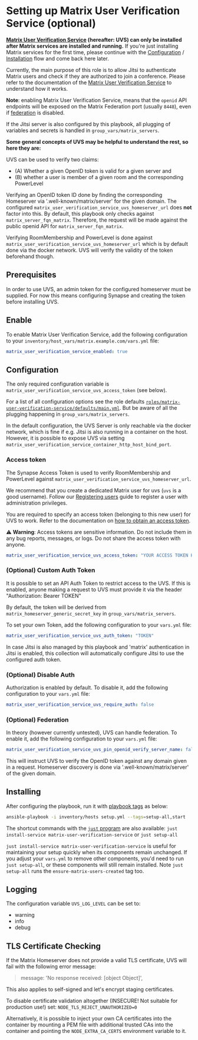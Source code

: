 # Setting up Matrix User Verification Service (optional)

**[Matrix User Verification Service](https://github.com/matrix-org/matrix-user-verification-service) (hereafter: UVS) can only be installed after Matrix services are installed and running.** If you're just installing Matrix services for the first time, please continue with the [Configuration](configuring-playbook.md) / [Installation](installing.md) flow and come back here later.

Currently, the main purpose of this role is to allow Jitsi to authenticate Matrix users and check if they are authorized to join a conference. Please refer to the documentation of the [Matrix User Verification Service](https://github.com/matrix-org/matrix-user-verification-service) to understand how it works.

**Note**: enabling Matrix User Verification Service, means that the `openid` API endpoints will be exposed on the Matrix Federation port (usually `8448`), even if [federation](configuring-playbook-federation.md) is disabled.

If the Jitsi server is also configured by this playbook, all plugging of variables and secrets is handled in `group_vars/matrix_servers`.

__Some general concepts of UVS may be helpful to understand the rest, so here they are:__

UVS can be used to verify two claims:

* (A) Whether a given OpenID token is valid for a given server and
* (B) whether a user is member of a given room and the corresponding PowerLevel

Verifying an OpenID token ID done by finding the corresponding Homeserver via  '.well-known/matrix/server' for the given domain. The configured `matrix_user_verification_service_uvs_homeserver_url` does **not** factor into this. By default, this playbook only checks against `matrix_server_fqn_matrix`. Therefore, the request will be made against the public openid API for `matrix_server_fqn_matrix`.

Verifying RoomMembership and PowerLevel is done against `matrix_user_verification_service_uvs_homeserver_url` which is by default done via the docker network. UVS will verify the validity of the token beforehand though.

## Prerequisites

In order to use UVS, an admin token for the configured homeserver must be supplied. For now this means configuring Synapse and creating the token before installing UVS.

## Enable

To enable Matrix User Verification Service, add the following configuration to your `inventory/host_vars/matrix.example.com/vars.yml` file:

```yaml
matrix_user_verification_service_enabled: true
```

## Configuration

The only required configuration variable is `matrix_user_verification_service_uvs_access_token` (see below).

For a list of all configuration options see the role defaults [`roles/matrix-user-verification-service/defaults/main.yml`](../roles/custom/matrix-user-verification-service/defaults/main.yml). But be aware of all the plugging happening in `group_vars/matrix_servers`.

In the default configuration, the UVS Server is only reachable via the docker network, which is fine if e.g. Jitsi is also running in a container on the host. However, it is possible to expose UVS via setting `matrix_user_verification_service_container_http_host_bind_port`.

### Access token

The Synapse Access Token is used to verify RoomMembership and PowerLevel against `matrix_user_verification_service_uvs_homeserver_url`.

We recommend that you create a dedicated Matrix user for uvs (`uvs` is a good username). Follow our [Registering users](registering-users.md) guide to register a user with administration privileges.

You are required to specify an access token (belonging to this new user) for UVS to work. Refer to the documentation on [how to obtain an access token](obtaining-access-tokens.md).

⚠️ **Warning**: Access tokens are sensitive information. Do not include them in any bug reports, messages, or logs. Do not share the access token with anyone.

```yaml
matrix_user_verification_service_uvs_access_token: "YOUR ACCESS TOKEN HERE"
```

### (Optional) Custom Auth Token

It is possible to set an API Auth Token to restrict access to the UVS. If this is enabled, anyone making a request to UVS must provide it via the header "Authorization: Bearer TOKEN"

By default, the token will be derived from `matrix_homeserver_generic_secret_key` in `group_vars/matrix_servers`.

To set your own Token, add the following configuration to your `vars.yml` file:

```yaml
matrix_user_verification_service_uvs_auth_token: "TOKEN"
```

In case Jitsi is also managed by this playbook and 'matrix' authentication in Jitsi is enabled, this collection will automatically configure Jitsi to use the configured auth token.

### (Optional) Disable Auth

Authorization is enabled by default. To disable it, add the following configuration to your `vars.yml` file:

```yaml
matrix_user_verification_service_uvs_require_auth: false
```

### (Optional) Federation

In theory (however currently untested), UVS can handle federation. To enable it, add the following configuration to your `vars.yml` file:

```yaml
matrix_user_verification_service_uvs_pin_openid_verify_server_name: false
```

This will instruct UVS to verify the OpenID token against any domain given in a request. Homeserver discovery is done via '.well-known/matrix/server' of the given domain.

## Installing

After configuring the playbook, run it with [playbook tags](playbook-tags.md) as below:

<!-- NOTE: let this conservative command run (instead of install-all) to make it clear that failure of the command means something is clearly broken. -->
```sh
ansible-playbook -i inventory/hosts setup.yml --tags=setup-all,start
```

The shortcut commands with the [`just` program](just.md) are also available: `just install-service matrix-user-verification-service` or `just setup-all`

`just install-service matrix-user-verification-service` is useful for maintaining your setup quickly when its components remain unchanged. If you adjust your `vars.yml` to remove other components, you'd need to run `just setup-all`, or these components will still remain installed. Note `just setup-all` runs the `ensure-matrix-users-created` tag too.

## Logging

The configuration variable `UVS_LOG_LEVEL` can be set to:
- warning
- info
- debug

## TLS Certificate Checking

If the Matrix Homeserver does not provide a valid TLS certificate, UVS will fail with the following error message:

> message: 'No response received: [object Object]',

This also applies to self-signed and let's encrypt staging certificates.

To disable certificate validation altogether (INSECURE! Not suitable for production use!) set: `NODE_TLS_REJECT_UNAUTHORIZED=0`

Alternatively, it is possible to inject your own CA certificates into the container by mounting a PEM file with additional trusted CAs into the container and pointing the `NODE_EXTRA_CA_CERTS` environment variable to it.
